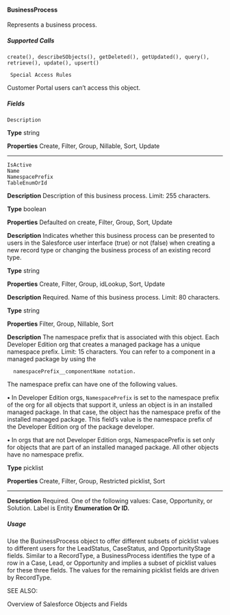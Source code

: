 #### BusinessProcess

Represents a business process.

##### Supported Calls
```
create(), describeSObjects(), getDeleted(), getUpdated(), query(), retrieve(), update(), upsert()

 Special Access Rules

```
Customer Portal users can’t access this object.

##### Fields

```
Description

```

**Type**
string

**Properties**
Create, Filter, Group, Nillable, Sort, Update


-----

```
IsActive
Name
NamespacePrefix
TableEnumOrId

```

**Description**
Description of this business process. Limit: 255 characters.

**Type**
boolean

**Properties**
Defaulted on create, Filter, Group, Sort, Update

**Description**
Indicates whether this business process can be presented to users in the Salesforce user
interface (true) or not (false) when creating a new record type or changing the business
process of an existing record type.

**Type**
string

**Properties**
Create, Filter, Group, idLookup, Sort, Update

**Description**
Required. Name of this business process. Limit: 80 characters.

**Type**
string

**Properties**
Filter, Group, Nillable, Sort

**Description**
The namespace prefix that is associated with this object. Each Developer Edition org that
creates a managed package has a unique namespace prefix. Limit: 15 characters. You can
refer to a component in a managed package by using the
```
  namespacePrefix__componentName notation.

```
The namespace prefix can have one of the following values.

**•** In Developer Edition orgs, `NamespacePrefix` is set to the namespace prefix of the
org for all objects that support it, unless an object is in an installed managed package.
In that case, the object has the namespace prefix of the installed managed package. This
field’s value is the namespace prefix of the Developer Edition org of the package
developer.

**•** In orgs that are not Developer Edition orgs, NamespacePrefix is set only for objects
that are part of an installed managed package. All other objects have no namespace
prefix.

**Type**
picklist

**Properties**
Create, Filter, Group, Restricted picklist, Sort


-----

**Description**
Required. One of the following values: Case, Opportunity, or Solution. Label is Entity
**Enumeration Or ID.**

##### Usage

Use the BusinessProcess object to offer different subsets of picklist values to different users for the LeadStatus, CaseStatus, and
OpportunityStage fields. Similar to a RecordType, a BusinessProcess identifies the type of a row in a Case, Lead, or Opportunity and
implies a subset of picklist values for these three fields. The values for the remaining picklist fields are driven by RecordType.

SEE ALSO:

Overview of Salesforce Objects and Fields
